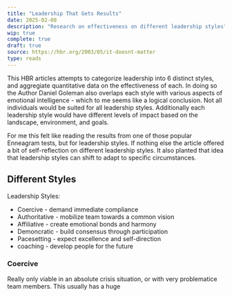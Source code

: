 ```yaml
---
title: "Leadership That Gets Results"
date: 2025-02-08
description: "Research on effectiveness on different leadership styles"
wip: true
complete: true
draft: true
source: https://hbr.org/2003/05/it-doesnt-matter 
type: reads
---
```


This HBR articles attempts to categorize leadership into 6 distinct styles, and aggregiate quantitative data on the effectiveness of each. In doing so the Author Daniel Goleman also overlaps each style with various aspects of emotional intelligence - which to me seems like a logical conclusion. Not all individuals would be suited for all leadership styles. Additionally each leadership style would have different levels of impact based on the landscape, environment, and goals. 

For me this felt like reading the results from one of those popular Enneagram tests, but for leadership styles. If nothing else the article offered a bit of self-reflection on different leadership styles. It also planted that idea that leadership styles can shift to adapt to specific circumstances. 

## Different Styles

Leadership Styles:
- Coercive - demand immediate compliance
- Authoritative - mobilize team towards a common vision
- Affiliative - create emotional bonds and harmony
- Demoncratic - build consensus through participation
- Pacesetting - expect excellence and self-direction
- coaching - develop people for the future

### Coercive 

Really only viable in an absolute crisis situation, or with very problematice team members. This usually has a huge
